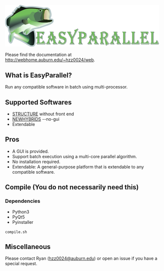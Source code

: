 
![EasyParallel](img.png)

Please find the documentation at http://webhome.auburn.edu/~hzz0024/web.

## What is EasyParallel?
 Run any compatible software in batch using multi-processor.
 
## Supported Softwares
 - [STRUCTURE](https://web.stanford.edu/group/pritchardlab/structure_software/release_versions/v2.3.4/html/structure.html) without front end
 - [NEWHYBRIDS](https://github.com/eriqande/newhybrids) --no-gui
 - Extendable 
 
## Pros
 - A GUI is provided. 
 - Support batch execution using a multi-core parallel algorithm.
 - No installation required.
 - Extendable: A general-purpose platform that is extendable to any compatible software.


## Compile (You do not necessarily need this)
  ### Dependencies
   - Python3
   - PyQt5
   - Pyinstaller
  
  ```compile.sh```
## Miscellaneous

 Please contact Ryan (hzz0024@auburn.edu) or open an issue if you have a special request.
      
